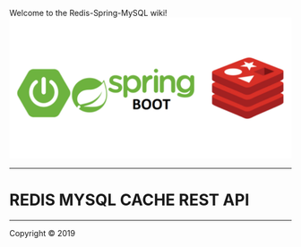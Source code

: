 Welcome to the Redis-Spring-MySQL wiki!
![](https://github.com/nzivo/Redis-Spring-MySQL/blob/master/New%20Project.jpg)
***
# REDIS MYSQL CACHE REST API

***
Copyright &copy; 2019
